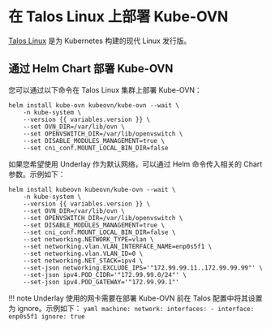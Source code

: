 # 在 Talos Linux 上部署 Kube-OVN

[Talos Linux](https://github.com/siderolabs/talos) 是为 Kubernetes 构建的现代 Linux 发行版。

## 通过 Helm Chart 部署 Kube-OVN

您可以通过以下命令在 Talos Linux 集群上部署 Kube-OVN：

```shell
helm install kube-ovn kubeovn/kube-ovn --wait \
    -n kube-system \
    --version {{ variables.version }} \
    --set OVN_DIR=/var/lib/ovn \
    --set OPENVSWITCH_DIR=/var/lib/openvswitch \
    --set DISABLE_MODULES_MANAGEMENT=true \
    --set cni_conf.MOUNT_LOCAL_BIN_DIR=false
```

如果您希望使用 Underlay 作为默认网络，可以通过 Helm 命令传入相关的 Chart 参数。示例如下：

```shell
helm install kubeovn kubeovn/kube-ovn --wait \
    -n kube-system \
    --version {{ variables.version }} \
    --set OVN_DIR=/var/lib/ovn \
    --set OPENVSWITCH_DIR=/var/lib/openvswitch \
    --set DISABLE_MODULES_MANAGEMENT=true \
    --set cni_conf.MOUNT_LOCAL_BIN_DIR=false \
    --set networking.NETWORK_TYPE=vlan \
    --set networking.vlan.VLAN_INTERFACE_NAME=enp0s5f1 \
    --set networking.vlan.VLAN_ID=0 \
    --set networking.NET_STACK=ipv4 \
    --set-json networking.EXCLUDE_IPS='"172.99.99.11..172.99.99.99"' \
    --set-json ipv4.POD_CIDR='"172.99.99.0/24"' \
    --set-json ipv4.POD_GATEWAY='"172.99.99.1"'
```

!!! note
    Underlay 使用的网卡需要在部署 Kube-OVN 前在 Talos 配置中将其设置为 ignore。示例如下：
    ```yaml
    machine:
      network:
        interfaces:
          - interface: enp0s5f1
            ignore: true
    ```
